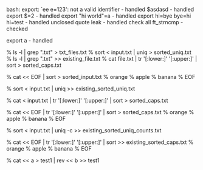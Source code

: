
bash: export: `ee e=123': not a valid identifier - handled
$asdasd - handled
export $=2 - handled
export "hi world"=a - handled
export hi=bye bye=hi hi=test - handled
unclosed quote leak - handled
check all ft_strncmp -checked

export a - handled


% ls -l | grep ".txt" > txt_files.txt
% sort < input.txt | uniq > sorted_uniq.txt
% ls -l | grep ".txt" >> existing_file.txt
% cat file.txt | tr '[:lower:]' '[:upper:]' | sort > sorted_caps.txt

% cat << EOF | sort > sorted_input.txt
% orange
% apple
% banana
% EOF

% sort < input.txt | uniq >> existing_sorted_uniq.txt

% cat < input.txt | tr '[:lower:]' '[:upper:]' | sort > sorted_caps.txt

% cat << EOF | tr '[:lower:]' '[:upper:]' | sort > sorted_caps.txt
% orange
% apple
% banana
% EOF

% sort < input.txt | uniq -c >> existing_sorted_uniq_counts.txt

% cat << EOF | tr '[:lower:]' '[:upper:]' | sort >> existing_sorted_caps.txt
% orange
% apple
% banana
% EOF

% cat << a > test1 | rev << b >> test1